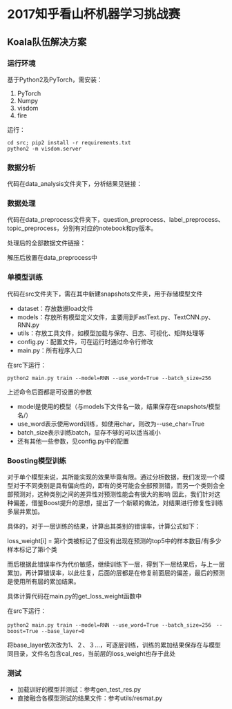 # 2017知乎看山杯机器学习挑战赛 

## Koala队伍解决方案

### 运行环境

基于Python2及PyTorch，需安装：
1. PyTorch
2. Numpy
3. visdom
4. fire

运行：
```shell
cd src; pip2 install -r requirements.txt
python2 -m visdom.server
```

### 数据分析

代码在data_analysis文件夹下，分析结果见链接：

### 数据处理

代码在data_preprocess文件夹下，question_preprocess、label_preprocess、topic_preprocess，分别有对应的notebook和py版本。

处理后的全部数据文件链接：

解压后放置在data_preprocess中

### 单模型训练

代码在src文件夹下，需在其中新建snapshots文件夹，用于存储模型文件

- dataset：存放数据load文件
- models：存放所有模型定义文件，主要用到FastText.py、TextCNN.py、RNN.py
- utils：存放工具文件，如模型加载与保存、日志、可视化、矩阵处理等
- config.py：配置文件，可在运行时通过命令行修改
- main.py：所有程序入口

在src下运行：
```shell
python2 main.py train --model=RNN --use_word=True --batch_size=256
```

上述命令后面都是可设置的参数
- model是使用的模型（与models下文件名一致，结果保存在snapshots/模型名/）
- use_word表示使用word训练，如使用char，则改为--use_char=True
- batch_size表示训练batch，显存不够的可以适当减小
- 还有其他一些参数，见config.py中的配置

### Boosting模型训练

对于单个模型来说，其所能实现的效果毕竟有限。通过分析数据，我们发现一个模型对于不同类别是具有偏向性的，即有的类可能会全部预测错，而另一个类则会全部预测对，这种类别之间的差异性对预测性能会有很大的影响
因此，我们针对这种偏差，借鉴Boost提升的思想，提出了一个新颖的做法，对结果进行修复性训练多层并累加。

具体的，对于一层训练的结果，计算出其类别的错误率，计算公式如下：

loss_weight[i] = 第i个类被标记了但没有出现在预测的top5中的样本数目/有多少样本标记了第i个类

而后根据此错误率作为代价敏感，继续训练下一层，得到下一层结果后，与上一层累加，再计算错误率，以此往复，后面的层都是在修复前面层的偏差，最后的预测是使用所有层的累加结果。

具体计算代码在main.py的get_loss_weight函数中

在src下运行：
```shell
python2 main.py train --model=RNN --use_word=True --batch_size=256　--boost=True --base_layer=0
```

将base_layer依次改为1、２、３...，可逐层训练，训练的累加结果保存在与模型同目录，文件名包含cal_res，当前层的loss_weight也存于此处

### 测试

- 加载训好的模型并测试：参考gen_test_res.py
- 直接融合各模型测试的结果文件：参考utils/resmat.py
